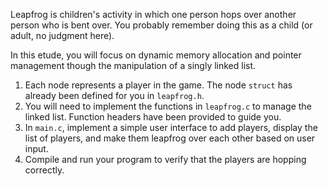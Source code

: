 Leapfrog is children's activity in which one person hops over another person who is bent over. You probably remember doing this as a child (or adult, no judgment here).

In this etude, you will focus on dynamic memory allocation and pointer management though the manipulation of a singly linked list.

1. Each node represents a player in the game. The node `struct` has already been defined for you in `leapfrog.h`.
2. You will need to implement the functions in `leapfrog.c` to manage the linked list. Function headers have been provided to guide you.
3. In `main.c`, implement a simple user interface to add players, display the list of players, and make them leapfrog over each other based on user input.
4. Compile and run your program to verify that the players are hopping correctly.
